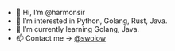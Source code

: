 - 👋 Hi, I’m @harmonsir
- 👀 I’m interested in Python, Golang, Rust, Java.
- 🌱 I’m currently learning Golang, Java.
- 📫 Contact me -> [@swoiow](https://github.com/swoiow)

<!---
harmonsir/harmonsir is a ✨ special ✨ repository because its `README.md` (this file) appears on your GitHub profile.
You can click the Preview link to take a look at your changes.
--->
